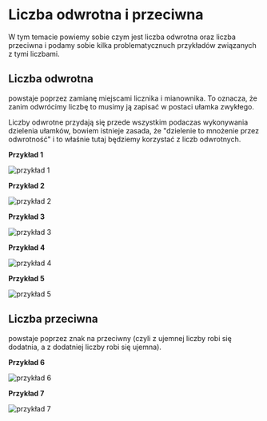 # **Liczba odwrotna i przeciwna**

W tym temacie powiemy sobie czym jest liczba odwrotna oraz liczba przeciwna i podamy sobie kilka problematycznuch przykładów związanych z tymi liczbami.

## **Liczba odwrotna**

powstaje poprzez zamianę miejscami licznika i mianownika. To oznacza, że zanim odwrócimy liczbę to musimy ją zapisać w postaci ułamka zwykłego.

Liczby odwrotne przydają się przede wszystkim podaczas wykonywania dzielenia ułamków, bowiem istnieje zasada, że "dzielenie to mnożenie przez odwrotność" i to właśnie tutaj będziemy korzystać z liczb odwrotnych.

**Przykład 1**

![przykład 1](./images/02-pic-1.png)

**Przykład 2**

![przykład 2](./images/02-pic-2.png)

**Przykład 3**

![przykład 3](./images/02-pic-3.png)

**Przykład 4**

![przykład 4](./images/02-pic-4.png)

**Przykład 5**

![przykład 5](./images/02-pic-5.png)

## **Liczba przeciwna**

powstaje poprzez znak na przeciwny (czyli z ujemnej liczby robi się dodatnia, a z dodatniej liczby robi się ujemna).

**Przykład 6**

![przykład 6](./images/02-pic-6.png)

**Przykład 7**

![przykład 7](./images/02-pic-7.png)
